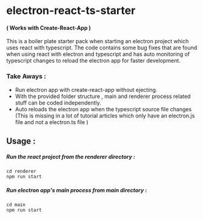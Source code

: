# electron-react-ts-starter 
#### ( Works with Create-React-App )

This is a boiler plate starter pack when starting an electron project which uses react with typescript. The code contains some bug fixes that are found when using react with electron and typescript and has auto monitoring of typescript changes to reload the electron app for faster development.

### Take Aways :
+ Run electron app with create-react-app without ejecting.
+ With the provided folder structure , main and renderer process related stuff can be coded independently.
+ Auto reloads the electron app when the typescript source file changes (This is missing in a lot of tutorial articles which only have an electron.js file and not a electron.ts file )

## Usage : 

##### Run the react project from the renderer directory :

```
cd renderer
npm run start
```

##### Run electron app's main process from main directory :

```
cd main
npm run start
```